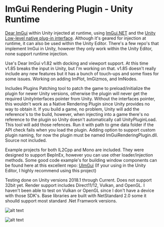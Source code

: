 # ImGui Rendering Plugin - Unity Runtime

[Dear ImGui](https://github.com/ocornut/imgui) within Unity injected at runtime, using [ImGui.NET](https://github.com/mellinoe/ImGui.NET) and the [Unity Low-level native plug-in interface](https://docs.unity3d.com/Manual/NativePluginInterface.html). Although it's geared for injection at runtime, it can also be used within the Unity Editor. There's a few repo's that implement ImGui in Unity, however they only work within the Unity Editor, none support runtime injection.

Use's Dear ImGui v1.82 with docking and viewport support. At this time v1.85 breaks the input in Unity, but I'm working on that. v1.85 doesn't really include any new features but it has a bunch of touch-ups and some fixes for some issues. Working on adding ImPlot, ImGizmos, and ImNodes.

Includes Plugins Patching tool to patch the game to preload/initialize the plugin for newer Unity versions, otherwise the plugin will never get the required UnityInterfaces pointer from Unity. Without the interfaces pointer, this wouldn't work as a Native Rendering Plugin since Unity provides no way to obtain it. If you build a game, no problem, Unity will add the reference's to the build, however, when injecting into a game there's no reference to the plugin so Unity doesn't automatically call UnityPluginLoad. This tool will add those refences. Run it with path to gme data folder if the API check fails when you load the plugin. Adding option to support custom plugin naming, for now the plugin must be named ImGuiRenderingPlugin.dll. Source not included.

Example projects for both IL2Cpp and Mono are included. They were designed to support BepInEx, however you can use other loader/injection methods. Some good code example's for building window components can be found here at this excellent repo: [UImGui](https://github.com/psydack/uimgui) (If your using in the Unity Editor, I highly recommend using this project)

Testing done on Unity versions 2018.1 through Current. Does not support 32bit yet. Render support includes Direct11/12, Vulkan, and OpenGL. I haven't been able to test on Vulkan or OpenGL since I don't have a device with those SDK's. Base libraries are built with NetStandard 2.0 some it shoulld support most standard .Net Framwork versions.

![alt text](https://i.imgur.com/TRN03cZ.png)

![alt text](https://i.imgur.com/Kd8qAcW.png)
